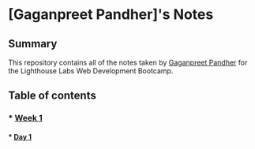 # [Gaganpreet Pandher]'s Notes

## Summary

This repository contains all of the notes taken by [Gaganpreet Pandher](https://github.com/Gaganpandher52/lighthouse-web-notes) for the Lighthouse Labs Web Development Bootcamp.

## Table of contents

### * [Week 1](/Week_1)
  #### * [Day 1](/Week_1/Day_1)
